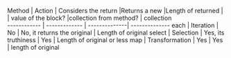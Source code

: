 Method | Action | Considers the return |Returns a new           |Length of returned 
       |        |  value of the block? |collection from method? | collection           
------------ | ------------- | --------------| --------------
each | Iteration |  No | No, it returns the original | Length of original
select | Selection | Yes, its truthiness | Yes | Length of original or less
map | Transformation | Yes | Yes | length of original